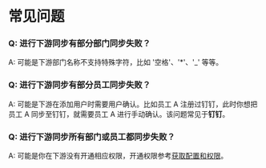 # 常见问题

<LastUpdated/>

### Q: 进行下游同步有部分部门同步失败？

A: 可能是下游部门名称不支持特殊字符，比如 '空格'、'*'、'_' 等等。  



### Q: 进行下游同步有部分员工同步失败？

A: 可能是下游在添加用户时需要用户确认。比如员工 A 注册过钉钉，此时你想把员工 A 同步至钉钉，就需要员工 A 进行手动确认。该问题常见于**钉钉**。



### Q: 进行下游同步所有部门或员工都同步失败？

A: 可能是你在下游没有开通相应权限，开通权限参考[获取配置和权限](/guides/sync-new/create-sync-new/get-config-new/README.md)。

